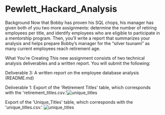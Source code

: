 # Pewlett_Hackard_Analysis
Background
Now that Bobby has proven his SQL chops, his manager has given both of you two more assignments: determine the number of retiring employees per title, and identify employees who are eligible to participate in a mentorship program. Then, you’ll write a report that summarizes your analysis and helps prepare Bobby’s manager for the “silver tsunami” as many current employees reach retirement age.

What You're Creating
This new assignment consists of two technical analysis deliverables and a written report. You will submit the following:



Deliverable 3: A written report on the employee database analysis (README.md)

Deliverable 1:
Export of the 'Retirement Titles' table, which corresponds with the 'retirement_titles.csv.'![unique_titles](https://user-images.githubusercontent.com/67697826/198502212-5e594c15-30e8-4011-97bd-0e4b1fd3fda9.png)








Export of the 'Unique_Titles' table, which corresponds with the 'unique_titles.csv.' ![unique_titles](https://user-images.githubusercontent.com/67697826/198502534-76ebced5-7a4a-482a-bb6b-915053fe0bd6.png)
